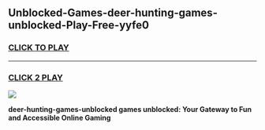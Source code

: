 
## Unblocked-Games-deer-hunting-games-unblocked-Play-Free-yyfe0
<h3>
<a href="https://premium76.site?title=deer-hunting-games-unblocked&ref=19M">CLICK TO PLAY</a></h3>
<hr>

<h3>
<a href="https://premium76.site?title=deer-hunting-games-unblocked&ref=19M">CLICK 2 PLAY</a>
  
</h3>

<a href="https://premium76.site?title=deer-hunting-games-unblocked&ref=19M"><img src="https://clearcache.store/games.png"></a>


**deer-hunting-games-unblocked games unblocked: Your Gateway to Fun and Accessible Online Gaming**
